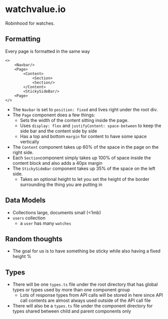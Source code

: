 # watchvalue.io

Robinhood for watches.

## Formatting

Every page is formatted in the same way

```
<>
    <Navbar/>
    <Page>
        <Content>
            <Section>
            <Section/>
        </Content>
        <StickySideBar/>
    <Page>
</>
```

- The `Navbar` is set to `position: fixed` and lives right under the root div.
- The `Page` component does a few things:
  - Sets the width of the content sitting inside the page.
  - Uses `display: flex` and `justifyContent: space-between` to keep the side bar and the content side by side
  - Has a top and bottom `margin` for content to have some space vertically
- The `Content` component takes up 60% of the space in the page on the right side.
- Each `Section`component simply takes up 100% of space inside the content block and also adds a 40px margin
- The `StickySideBar` component takes up 35% of the space on the left side.
  - Takes an optional height to let you set the height of the border surrounding the thing you are putting in

## Data Models

- Collections large, documents small (<1mb)
- `users` collection
  - a `user` has many `watches`

## Random thoughts

- The goal for us is to have something be sticky while also having a fixed height %

## Types

- There will be one `types.ts` file under the root directory that has global types or types used by more than one component group
  - Lots of response types from API calls will be stored in here since API call contents are almost always used outside of the API call file
- There will also be a `types.ts` file under the component directory for types shared between child and parent components only
